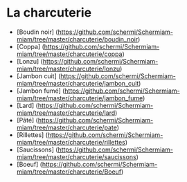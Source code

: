 # La charcuterie
* [Boudin noir] (https://github.com/schermi/Schermiam-miam/tree/master/charcuterie/boudin_noir)
* [Coppa] (https://github.com/schermi/Schermiam-miam/tree/master/charcuterie/coppa)
* [Lonzu] (https://github.com/schermi/Schermiam-miam/tree/master/charcuterie/lonzu)
* [Jambon cuit] (https://github.com/schermi/Schermiam-miam/tree/master/charcuterie/jambon_cuit)
* [Jambon fumé] (https://github.com/schermi/Schermiam-miam/tree/master/charcuterie/jambon_fume)
* [Lard] (https://github.com/schermi/Schermiam-miam/tree/master/charcuterie/lard)
* [Pâté] (https://github.com/schermi/Schermiam-miam/tree/master/charcuterie/pate)
* [Rillettes] (https://github.com/schermi/Schermiam-miam/tree/master/charcuterie/rillettes)
* [Saucissons] (https://github.com/schermi/Schermiam-miam/tree/master/charcuterie/saucissons)
* [Boeuf] (https://github.com/schermi/Schermiam-miam/tree/master/charcuterie/Boeuf)
